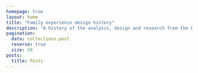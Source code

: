 ```yaml
---
homepage: true
layout: home
title: "Family experience design history"
description: "A history of the analysis, design and research from the Family experience service."
pagination:
  data: collections.post
  reverse: true
  size: 50
posts:
  title: Posts
---
```

